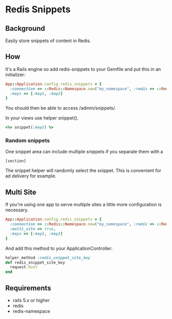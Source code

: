 # Redis Snippets

## Background

Easily store snippets of content in Redis.

## How

It's a Rails engine so add redis-snippets to your Gemfile and put this in an initializer:

``` ruby
App::Application.config.redis_snippets = {
  :connection => ::Redis::Namespace.new("my_namespace", :redis => ::Redis.new),
  :keys => [:key1, :key2]
}
```

You should then be able to access /admin/snippets/.

In your views use helper snippet().

``` ruby
<%= snippet(:key1) %>
```

### Random snippets

One snippet area can include multiple snippets if you separate them with a

```
[section]
```

The snippet helper will randomly select the snippet. This is convenient for ad delivery for example.

## Multi Site

If you're using one app to serve multiple sites a little more configuration is necessary.

``` ruby
App::Application.config.redis_snippets = {
  :connection => ::Redis::Namespace.new("my_namespace", :redis => ::Redis.new),
  :multi_site => true,
  :keys => [:key1, :key2]
}
```

And add this method to your ApplicationController:

``` ruby
helper_method :redis_snippet_site_key
def redis_snippet_site_key
  request.host
end
```

## Requirements

* rails 5.x or higher
* redis
* redis-namespace
